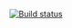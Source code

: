 [![Build status](https://ci.appveyor.com/api/projects/status/nbnbrp6w8nml5st3?svg=true)](https://ci.appveyor.com/project/Tatianared/patterns)
